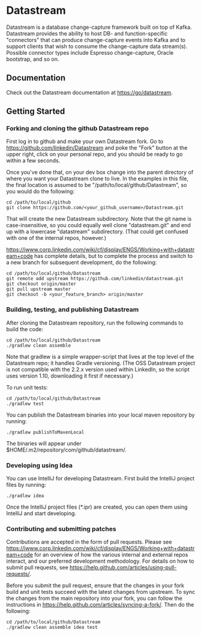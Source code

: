 # Datastream
Datastream is a database change-capture framework built on top of Kafka. Datastream provides the ability to host DB- and function-specific "connectors" that can produce change-capture events into Kafka and to support clients that wish to consume the change-capture data stream(s). Possible connector types include Espresso change-capture, Oracle bootstrap, and so on.

## Documentation

Check out the Datastream documentation at <https://go/datastream>.

## Getting Started

### Forking and cloning the github Datastream repo

First log in to github and make your own Datastream fork.  Go to <https://github.com/linkedin/Datastream> and poke the "Fork" button at the upper right, click on your personal repo, and you should be ready to go within a few seconds.

Once you've done that, on your dev box change into the parent directory of where you want your Datastream clone to live.  In the examples in this file, the final location is assumed to be "/path/to/local/github/Datastream", so you would do the following:

```shell
cd /path/to/local/github
git clone https://github.com/<your_github_username>/Datastream.git
```

That will create the new Datastream subdirectory.  Note that the git name is case-insensitive, so you could equally well clone "datastream.git" and end up with a lowercase "datastream" subdirectory.  (That could get confused with one of the internal repos, however.)

<https://iwww.corp.linkedin.com/wiki/cf/display/ENGS/Working+with+datastream+code> has complete details, but to complete the process and switch to a new branch for subsequent development, do the following:

```shell
cd /path/to/local/github/Datastream
git remote add upstream https://github.com/linkedin/datastream.git
git checkout origin/master
git pull upstream master
git checkout -b <your_feature_branch> origin/master
```

### Building, testing, and publishing Datastream

After cloning the Datastream repository, run the following commands to build the code:

```shell
cd /path/to/local/github/Datastream
./gradlew clean assemble
```

Note that gradlew is a simple wrapper-script that lives at the top level of the Datastream repo; it handles Gradle versioning.  (The OSS Datastream project is not compatible with the 2.2.x version used within LinkedIn, so the script uses version 1.10, downloading it first if necessary.)

To run unit tests:

```shell
cd /path/to/local/github/Datastream
./gradlew test
```

You can publish the Datastream binaries into your local maven repository by running:

```shell
./gradlew publishToMavenLocal
```

The binaries will appear under $HOME/.m2/repository/com/github/datastream/.

### Developing using Idea

You can use IntelliJ for developing Datastream. First build the IntelliJ project files by running:

```shell
./gradlew idea
```

Once the IntelliJ project files (*.ipr) are created, you can open them using IntelliJ and start developing.

### Contributing and submitting patches

Contributions are accepted in the form of pull requests. Please see <https://iwww.corp.linkedin.com/wiki/cf/display/ENGS/Working+with+datastream+code> for an overview of how the various internal and external repos interact, and our preferred development methodology. For details on how to submit pull requests, see <https://help.github.com/articles/using-pull-requests/>.

Before you submit the pull request, ensure that the changes in your fork build and unit tests succeed with the latest changes from upstream. To sync the changes from the main repository into your fork, you can follow the instructions in <https://help.github.com/articles/syncing-a-fork/>. Then do the following:

```shell
cd /path/to/local/github/Datastream
./gradlew clean assemble idea test
```


